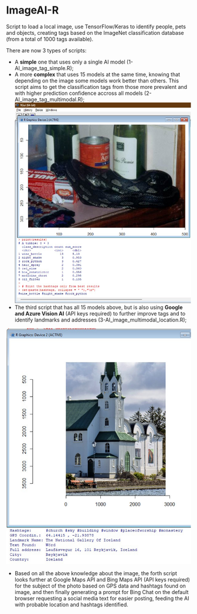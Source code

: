 # ImageAI-R
Script to load a local image, use TensorFlow/Keras to identify people, pets and objects, creating tags based on the ImageNet classification database (from a total of 1000 tags available).

There are now 3 types of scripts:
- A **simple** one that uses only a single AI model (1-AI_image_tag_simple.R);
- A more **complex** that uses 15 models at the same time, knowing that depending on the image some models work better than others. This script aims to get the classification tags from those more prevalent and with higher prediction confidence accross all models (2-AI_image_tag_multimodal.R);
![Example of complex script](./img/Example.jpg)
- The third script that has all 15 models above, but is also using **Google and Azure Vision AI** (API keys required) to further improve tags and to identify landmarks and addresses (3-AI_image_multimodal_location.R);

![Example of complex script with Vision APIs for Location](./img/Location_Example.jpg)
- Based on all the above knowledge about the image, the forth script looks further at Google Maps API and Bing Maps API (API keys required) for the subject of the photo based on GPS data and hashtags found on image, and then finally generating a prompt for Bing Chat on the default browser requesting a social media text for easier posting, feeding the AI with probable location and hashtags identified.
